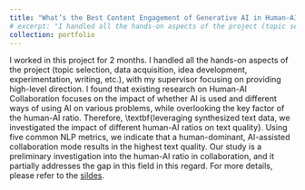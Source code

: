 ```yaml
---
title: "What’s the Best Content Engagement of Generative AI in Human-AI Text Co-Creation?"
# excerpt: "I handled all the hands-on aspects of the project (topic selection, data acquisition, idea development, experimentation, writing, etc.), with my supervisor focusing on providing high-level direction"
collection: portfolio
---
```

I worked in this project for 2 months. I handled all the hands-on aspects of the project (topic selection, data acquisition, idea development, experimentation, writing, etc.), with my supervisor focusing on providing high-level direction. I found that existing research on Human-AI Collaboration focuses on the impact of whether AI is used and different ways of using AI on various problems, while overlooking the key factor of the human-AI ratio. Therefore, \textbf{leveraging synthesized text data, we investigated the impact of different human-AI ratios on text quality}. Using five common NLP metrics, we indicate that a human-dominant, AI-assisted collaboration mode results in the highest text quality. Our study is a preliminary investigation into the human-AI ratio in collaboration, and it partially addresses the gap in this field in this regard. For more details, please refer to the [sildes]().
